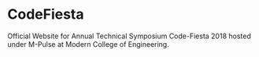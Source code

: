 # CodeFiesta
  Official Website for Annual Technical Symposium Code-Fiesta 2018 hosted under M-Pulse at Modern College of Engineering.
